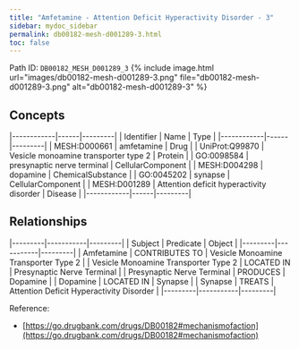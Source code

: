 ```yaml
---
title: "Amfetamine - Attention Deficit Hyperactivity Disorder - 3"
sidebar: mydoc_sidebar
permalink: db00182-mesh-d001289-3.html
toc: false 
---
```



Path ID: `DB00182_MESH_D001289_3`
{% include image.html url="images/db00182-mesh-d001289-3.png" file="db00182-mesh-d001289-3.png" alt="db00182-mesh-d001289-3" %}

## Concepts

|------------|------|---------|
| Identifier | Name | Type    |
|------------|------|---------|
| MESH:D000661 | amfetamine | Drug |
| UniProt:Q99870 | Vesicle monoamine transporter type 2 | Protein |
| GO:0098584 | presynaptic nerve terminal | CellularComponent |
| MESH:D004298 | dopamine | ChemicalSubstance |
| GO:0045202 | synapse | CellularComponent |
| MESH:D001289 | Attention deficit hyperactivity disorder | Disease |
|------------|------|---------|

## Relationships

|---------|-----------|---------|
| Subject | Predicate | Object  |
|---------|-----------|---------|
| Amfetamine | CONTRIBUTES TO | Vesicle Monoamine Transporter Type 2 |
| Vesicle Monoamine Transporter Type 2 | LOCATED IN | Presynaptic Nerve Terminal |
| Presynaptic Nerve Terminal | PRODUCES | Dopamine |
| Dopamine | LOCATED IN | Synapse |
| Synapse | TREATS | Attention Deficit Hyperactivity Disorder |
|---------|-----------|---------|

Reference: 
  - [https://go.drugbank.com/drugs/DB00182#mechanismofaction](https://go.drugbank.com/drugs/DB00182#mechanismofaction)
